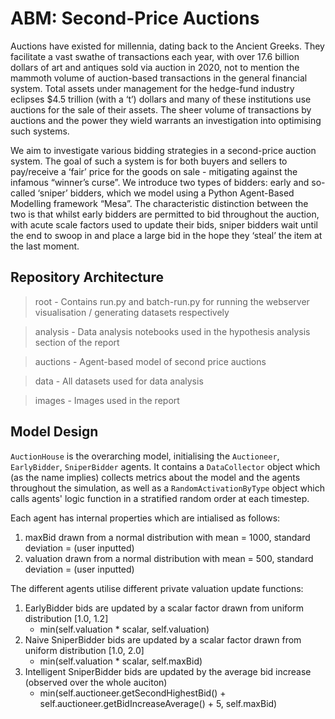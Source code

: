 # ABM: Second-Price Auctions

Auctions have existed for millennia, dating back to the Ancient Greeks. They facilitate a vast swathe of transactions each year, with over 17.6 billion dollars of art and antiques sold via auction in 2020, not to mention the mammoth volume of auction-based transactions in the general financial system. Total assets under management for the hedge-fund industry eclipses $4.5 trillion (with a ‘t’) dollars and many of these institutions use auctions for the sale of their assets. The sheer volume of transactions by auctions and the power they wield warrants an investigation into optimising such systems.

We aim to investigate various bidding strategies in a second-price auction system. The goal of such a system is for both buyers and sellers to pay/receive a ‘fair’ price for the goods on sale - mitigating against the infamous “winner’s curse”. We introduce two types of bidders: early and so-called ‘sniper’ bidders, which we model using a Python Agent-Based Modelling framework “Mesa”. The characteristic distinction between the two is that whilst early bidders are permitted to bid throughout the auction, with acute scale factors used to update their bids, sniper bidders wait until the end to swoop in and place a large bid in the hope they ‘steal’ the item at the last moment.

## Repository Architecture

> root - Contains run.py and batch-run.py for running the webserver visualisation / generating datasets respectively

> analysis - Data analysis notebooks used in the hypothesis analysis section of the report

> auctions - Agent-based model of second price auctions

> data - All datasets used for data analysis

> images - Images used in the report

## Model Design

`AuctionHouse` is the overarching model, initialising the `Auctioneer`, `EarlyBidder`, `SniperBidder` agents. It contains a `DataCollector` object which (as the name implies) collects metrics about the model and the agents throughout the simulation, as well as a `RandomActivationByType` object which calls agents' logic function in a stratified random order at each timestep.

Each agent has internal properties which are intialised as follows:

1. maxBid drawn from a normal distribution with mean = 1000, standard deviation = (user inputted)
2. valuation drawn from a normal distribution with mean = 500, standard deviation = (user inputted)

The different agents utilise different private valuation update functions:

1. EarlyBidder bids are updated by a scalar factor drawn from uniform distribution [1.0, 1.2]
     + min(self.valuation * scalar, self.valuation)
2. Naive SniperBidder bids are updated by a scalar factor drawn from uniform distribution [1.0, 2.0]
     + min(self.valuation * scalar, self.maxBid)
3. Intelligent SniperBidder bids are updated by the average bid increase (observed over the whole auciton)
     + min(self.auctioneer.getSecondHighestBid() + self.auctioneer.getBidIncreaseAverage() + 5, self.maxBid)
